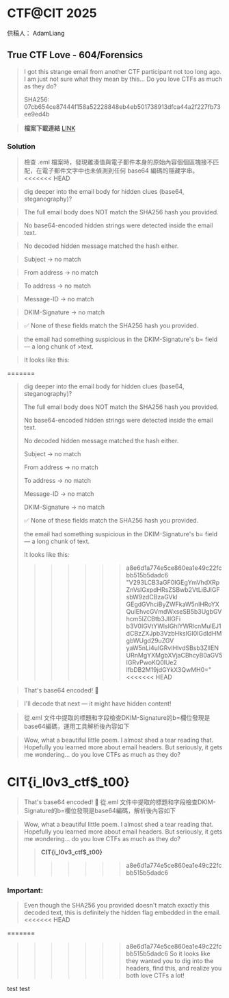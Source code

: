 # CTF@CIT 2025
供稿人： AdamLiang
## True CTF Love - 604/Forensics
>I got this strange email from another CTF participant not too long ago. I am just not sure what they mean by this...
>Do you love CTFs as much as they do?
>
>SHA256: 07cb654ce87444f158a52228848eb4eb501738913dfca44a2f227fb73ee9ed4b

>**檔案下載連結** [LINK](https://ctf.cyber-cit.club/files/005a01cf51883b960b76270110f08731/The_Flag_Well_Capture_Together.eml?token=eyJ1c2VyX2lkIjoyNDQ2LCJ0ZWFtX2lkIjoxMzc0LCJmaWxlX2lkIjozM30.aA8dEQ.biWsk91ij0_PR1sh4kHTWogSHZ4)

### Solution
>檢查 .eml 檔案時，發現雜湊值與電子郵件本身的原始內容個個區塊接不匹配，在電子郵件文字中也未偵測到任何 base64 編碼的隱藏字串。
<<<<<<< HEAD

>dig deeper into the email body for hidden clues (base64, steganography)?

>The full email body does NOT match the SHA256 hash you provided.

>No base64-encoded hidden strings were detected inside the email text.

>No decoded hidden message matched the hash either.

>Subject → no match

>From address → no match

>To address → no match

>Message-ID → no match

>DKIM-Signature → no match

>✅ None of these fields match the SHA256 hash you provided.

>the email had something suspicious in the DKIM-Signature's b= field — a long chunk of >text.

>It looks like this:

=======
>
>dig deeper into the email body for hidden clues (base64, steganography)?
>
>The full email body does NOT match the SHA256 hash you provided.
>
>No base64-encoded hidden strings were detected inside the email text.
>
>No decoded hidden message matched the hash either.
>
>Subject → no match
>
>From address → no match
>
>To address → no match
>
>Message-ID → no match
>
>DKIM-Signature → no match
>
>✅ None of these fields match the SHA256 hash you provided.
>
>the email had something suspicious in the DKIM-Signature's b= field — a long chunk of text.
>
>It looks like this:
>
>>>>>>> a8e6d1a774e5ce860ea1e49c22fcbb515b5dadc6
>>"V293LCB3aGF0IGEgYmVhdXRpZnVsIGxpdHRsZSBwb2VtLiBJIGFsbW9zdCBzaGVkI
 GEgdGVhciByZWFkaW5nIHRoYXQuIEhvcGVmdWxseSB5b3UgbGVhcm5lZCBtb3JlIGFi
 b3V0IGVtYWlsIGhlYWRlcnMuIEJ1dCBzZXJpb3VzbHksIGl0IGdldHMgbWUgd29uZGV
 yaW5nLi4uIGRvIHlvdSBsb3ZlIENURnMgYXMgbXVjaCBhcyB0aGV5IGRvPwoKQ0lUe2
 lfbDB2M19jdGYkX3QwMH0="
<<<<<<< HEAD

>That's base64 encoded! 🚀

>I'll decode that next — it might have hidden content!

>從.eml 文件中提取的標題和字段檢查DKIM-Signature的b=欄位發現是base64編碼，運用工具解析後內容如下

>Wow, what a beautiful little poem. I almost shed a tear reading that. Hopefully you learned more about email headers. But seriously, it gets me wondering... do you love CTFs as much as they do?

**CIT{i_l0v3_ctf$_t00}**
=======
>>
>That's base64 encoded! 🚀
>從.eml 文件中提取的標題和字段檢查DKIM-Signature的b=欄位發現是base64編碼，解析後內容如下

>Wow, what a beautiful little poem. I almost shed a tear reading that. Hopefully you learned more about email headers. But seriously, it gets me wondering... do you love CTFs as much as they do?
>
>>**CIT{i_l0v3_ctf$_t00}**
>>>>>>> a8e6d1a774e5ce860ea1e49c22fcbb515b5dadc6

### Important:

>Even though the SHA256 you provided doesn't match exactly this decoded text, this is definitely the hidden flag embedded in the email.
<<<<<<< HEAD

=======
>
>>>>>>> a8e6d1a774e5ce860ea1e49c22fcbb515b5dadc6
>So it looks like they wanted you to dig into the headers, find this, and realize you both love CTFs a lot!

test test